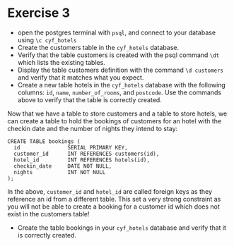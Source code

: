 # Exercise 3

- open the postgres terminal with `psql`, and connect to your database using `\c cyf_hotels`
- Create the customers table in the `cyf_hotels` database.
- Verify that the table customers is created with the psql command `\dt` which lists the existing tables.
- Display the table customers definition with the command `\d customers` and verify that it matches what you expect.
- Create a new table hotels in the `cyf_hotels` database with the following columns: `id`, `name`, `number_of_rooms`, and `postcode`. Use the commands above to verify that the table is correctly created.


Now that we have a table to store customers and a table to store hotels, we can create a table to hold the bookings of customers for an hotel with the checkin date and the number of nights they intend to stay:

```
CREATE TABLE bookings (
  id               SERIAL PRIMARY KEY,
  customer_id      INT REFERENCES customers(id),
  hotel_id         INT REFERENCES hotels(id),
  checkin_date     DATE NOT NULL,
  nights           INT NOT NULL
);
```

In the above, `customer_id` and `hotel_id` are called foreign keys as they reference an id from a different table. This set a very strong constraint as you will not be able to create a booking for a customer id which does not exist in the customers table!

- Create the table bookings in your `cyf_hotels` database and verify that it is correctly created.
